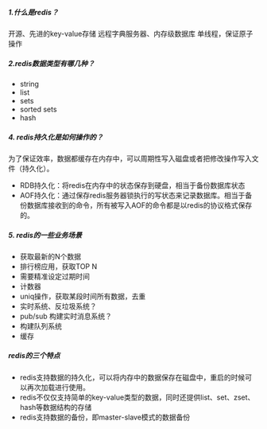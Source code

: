 ##### 1.什么是redis？
开源、先进的key-value存储
远程字典服务器、内存级数据库
单线程，保证原子操作

##### 2.redis数据类型有哪几种？
- string
- list
- sets
- sorted sets
- hash

##### 4. redis持久化是如何操作的？
为了保证效率，数据都缓存在内存中，可以周期性写入磁盘或者把修改操作写入文件（持久化）。
- RDB持久化：将redis在内存中的状态保存到硬盘，相当于备份数据库状态
- AOF持久化：通过保存redis服务器锁执行的写状态来记录数据库。相当于备份数据库接收到的命令，所有被写入AOF的命令都是以redis的协议格式保存的。

##### 5. redis的一些业务场景
- 获取最新的N个数据
- 排行榜应用，获取TOP N
- 需要精准设定过期时间
- 计数器
- uniq操作，获取某段时间所有数据，去重
- 实时系统、反垃圾系统？
- pub/sub 构建实时消息系统？
- 构建队列系统
- 缓存

##### redis的三个特点
- redis支持数据的持久化，可以将内存中的数据保存在磁盘中，重启的时候可以再次加载进行使用。
- redis不仅仅支持简单的key-value类型的数据，同时还提供list、set、zset、hash等数据结构的存储
- redis支持数据的备份，即master-slave模式的数据备份

